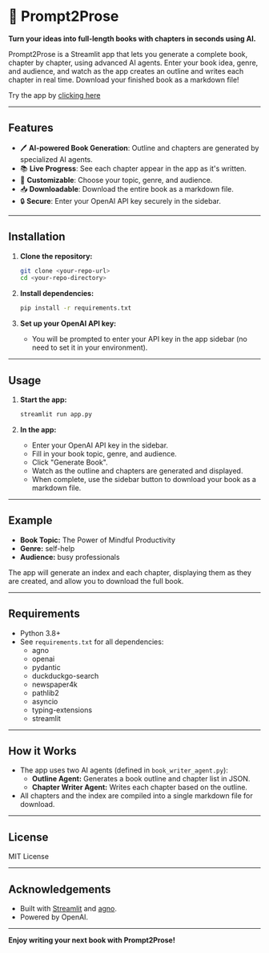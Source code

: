 # 📖 Prompt2Prose

**Turn your ideas into full-length books with chapters in seconds using AI.**

Prompt2Prose is a Streamlit app that lets you generate a complete book, chapter by chapter, using advanced AI agents. Enter your book idea, genre, and audience, and watch as the app creates an outline and writes each chapter in real time. Download your finished book as a markdown file!

Try the app by [clicking here](https://prompt2prose.streamlit.app/)

---

## Features

- 🖊 **AI-powered Book Generation**: Outline and chapters are generated by specialized AI agents.
- 📚 **Live Progress**: See each chapter appear in the app as it's written.
- 📝 **Customizable**: Choose your topic, genre, and audience.
- 📥 **Downloadable**: Download the entire book as a markdown file.
- 🔒 **Secure**: Enter your OpenAI API key securely in the sidebar.

---

## Installation

1. **Clone the repository:**
   ```bash
   git clone <your-repo-url>
   cd <your-repo-directory>
   ```

2. **Install dependencies:**
   ```bash
   pip install -r requirements.txt
   ```

3. **Set up your OpenAI API key:**
   - You will be prompted to enter your API key in the app sidebar (no need to set it in your environment).

---

## Usage

1. **Start the app:**
   ```bash
   streamlit run app.py
   ```

2. **In the app:**
   - Enter your OpenAI API key in the sidebar.
   - Fill in your book topic, genre, and audience.
   - Click "Generate Book".
   - Watch as the outline and chapters are generated and displayed.
   - When complete, use the sidebar button to download your book as a markdown file.

---

## Example

- **Book Topic:** The Power of Mindful Productivity
- **Genre:** self-help
- **Audience:** busy professionals

The app will generate an index and each chapter, displaying them as they are created, and allow you to download the full book.

---

## Requirements

- Python 3.8+
- See `requirements.txt` for all dependencies:
  - agno
  - openai
  - pydantic
  - duckduckgo-search
  - newspaper4k
  - pathlib2
  - asyncio
  - typing-extensions
  - streamlit

---

## How it Works

- The app uses two AI agents (defined in `book_writer_agent.py`):
  - **Outline Agent:** Generates a book outline and chapter list in JSON.
  - **Chapter Writer Agent:** Writes each chapter based on the outline.
- All chapters and the index are compiled into a single markdown file for download.

---

## License

MIT License

---

## Acknowledgements

- Built with [Streamlit](https://streamlit.io/) and [agno](https://github.com/agnodice/agno).
- Powered by OpenAI.

---

**Enjoy writing your next book with Prompt2Prose!** 